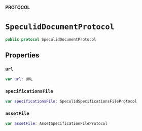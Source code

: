 **PROTOCOL**

# `SpeculidDocumentProtocol`

```swift
public protocol SpeculidDocumentProtocol
```

## Properties
### `url`

```swift
var url: URL
```

### `specificationsFile`

```swift
var specificationsFile: SpeculidSpecificationsFileProtocol
```

### `assetFile`

```swift
var assetFile: AssetSpecificationFileProtocol
```
